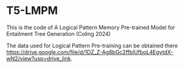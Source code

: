 # T5-LMPM
This is the code of A Logical Pattern Memory Pre-trained Model for Entailment Tree Generation (Coling 2024)

The data used for Logical Pattern Pre-training can be obtained there https://drive.google.com/file/d/1DZ_Z-Ag8bGc2ffblUfboL4EgytdX-wN2/view?usp=drive_link. 

